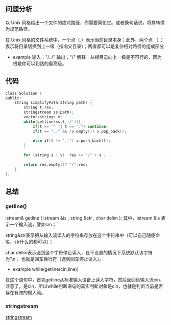 ## 问题分析
以 Unix 风格给出一个文件的绝对路径，你需要简化它。或者换句话说，将其转换为规范路径。

在 Unix 风格的文件系统中，一个点（.）表示当前目录本身；此外，两个点 （..） 表示将目录切换到上一级（指向父目录）；两者都可以是复杂相对路径的组成部分

* example
输入："/../"
输出："/"
解释：从根目录向上一级是不可行的，因为根是你可以到达的最高级。
## 代码
```c
class Solution {
public:
    string simplifyPath(string path) {
        string t,res;
        stringstream ss(path);
        vector<string> v;
        while(getline(ss,t,'/')){
            if(t == "" || t == ".") continue;
            if(t == ".." && !v.empty()) v.pop_back();
            
            else if(t != "..") v.push_back(t);
        }
        
        for (string s : v)  res += "/" + s ;
        
        return res.empty()? "/":res;
    }
};
```
## 总结
### getline()
istream& getline ( istream &is , string &str , char delim );
其中，istream &is 表示一个输入流，譬如cin；

string&str表示把从输入流读入的字符串存放在这个字符串中（可以自己随便命名，str什么的都可以）；

char delim表示遇到这个字符停止读入，在不设置的情况下系统默认该字符为'\n'，也就是回车换行符（遇到回车停止读入）。

* example
while(getline(cin,line))

在这个语句中，首先getline从标准输入设备上读入字符，然后返回给输入流cin，注意了，是cin，所以while判断语句的真实判断对象是cin，也就是判断当前是否存在有效的输入流。
### stringstream
[stringstream](http://www.cppblog.com/sandywin/archive/2007/07/13/27984.aspx) 
